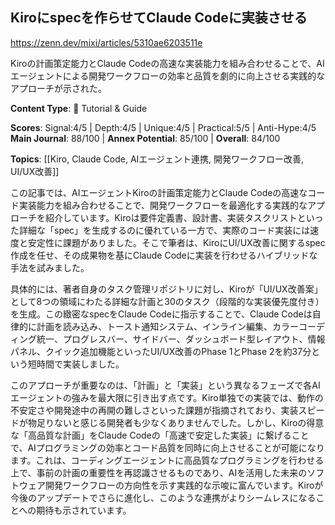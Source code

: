 ## Kiroにspecを作らせてClaude Codeに実装させる

https://zenn.dev/mixi/articles/5310ae6203511e

Kiroの計画策定能力とClaude Codeの高速な実装能力を組み合わせることで、AIエージェントによる開発ワークフローの効率と品質を劇的に向上させる実践的なアプローチが示された。

**Content Type**: 📖 Tutorial & Guide

**Scores**: Signal:4/5 | Depth:4/5 | Unique:4/5 | Practical:5/5 | Anti-Hype:4/5
**Main Journal**: 88/100 | **Annex Potential**: 85/100 | **Overall**: 84/100

**Topics**: [[Kiro, Claude Code, AIエージェント連携, 開発ワークフロー改善, UI/UX改善]]

この記事では、AIエージェントKiroの計画策定能力とClaude Codeの高速なコード実装能力を組み合わせることで、開発ワークフローを最適化する実践的なアプローチを紹介しています。Kiroは要件定義書、設計書、実装タスクリストといった詳細な「spec」を生成するのに優れている一方で、実際のコード実装には速度と安定性に課題がありました。そこで筆者は、KiroにUI/UX改善に関するspec作成を任せ、その成果物を基にClaude Codeに実装を行わせるハイブリッドな手法を試みました。

具体的には、著者自身のタスク管理リポジトリに対し、Kiroが「UI/UX改善案」として8つの領域にわたる詳細な計画と30のタスク（段階的な実装優先度付き）を生成。この緻密なspecをClaude Codeに指示することで、Claude Codeは自律的に計画を読み込み、トースト通知システム、インライン編集、カラーコーディング統一、プログレスバー、サイドバー、ダッシュボード型レイアウト、情報パネル、クイック追加機能といったUI/UX改善のPhase 1とPhase 2を約37分という短時間で実装しました。

このアプローチが重要なのは、「計画」と「実装」という異なるフェーズで各AIエージェントの強みを最大限に引き出す点です。Kiro単独での実装では、動作の不安定さや開発途中の再開の難しさといった課題が指摘されており、実装スピードが物足りないと感じる開発者も少なくありませんでした。しかし、Kiroの得意な「高品質な計画」をClaude Codeの「高速で安定した実装」に繋げることで、AIプログラミングの効率とコード品質を同時に向上させることが可能になります。これは、コーディングエージェントに高品質なプログラミングを行わせる上で、事前の計画の重要性を再認識させるものであり、AIを活用した未来のソフトウェア開発ワークフローの方向性を示す実践的な示唆に富んでいます。Kiroが今後のアップデートでさらに進化し、このような連携がよりシームレスになることへの期待も示されています。